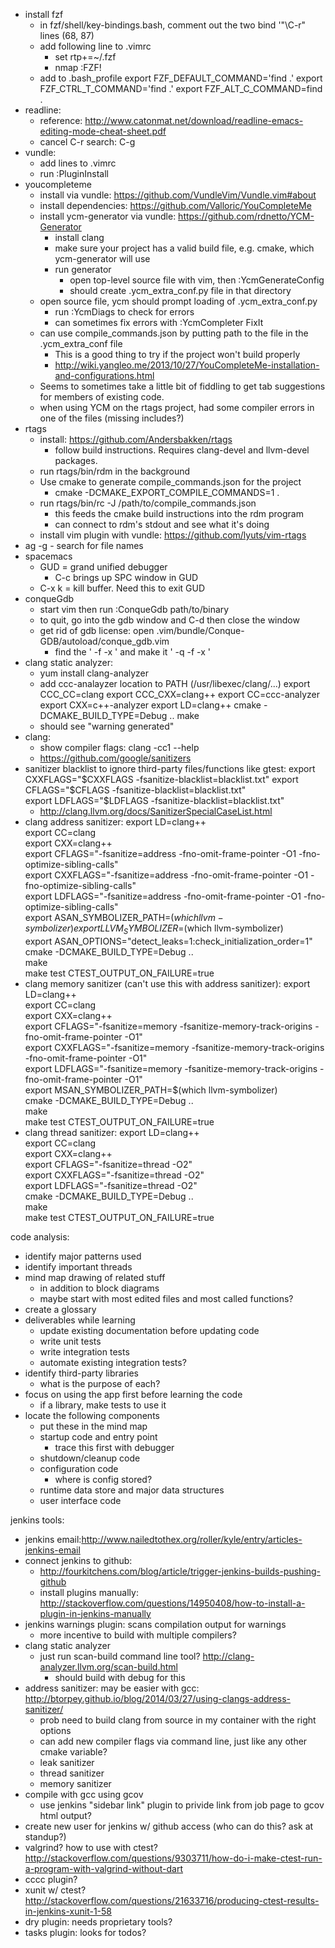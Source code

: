 * install fzf
  * in fzf/shell/key-bindings.bash, comment out the two bind '"\C-r" lines (68, 87)
  * add following line to .vimrc
    * set rtp+=~/.fzf
    * nmap <C-t> :FZF! <CR>
  * add to .bash_profile
    export FZF_DEFAULT_COMMAND='find .'
    export FZF_CTRL_T_COMMAND='find .'
    export FZF_ALT_C_COMMAND=find .
* readline:
  * reference: http://www.catonmat.net/download/readline-emacs-editing-mode-cheat-sheet.pdf
  * cancel C-r search: C-g
* vundle:
  * add lines to .vimrc
  * run :PluginInstall
* youcompleteme
  * install via vundle: https://github.com/VundleVim/Vundle.vim#about
  * install dependencies: https://github.com/Valloric/YouCompleteMe
  * install ycm-generator via vundle: https://github.com/rdnetto/YCM-Generator
    * install clang
    * make sure your project has a valid build file, e.g. cmake, which ycm-generator will use
    * run generator
      * open top-level source file with vim, then :YcmGenerateConfig
      * should create .ycm_extra_conf.py file in that directory
  * open source file, ycm should prompt loading of .ycm_extra_conf.py
    * run :YcmDiags to check for errors
    * can sometimes fix errors with :YcmCompleter FixIt
  * can use compile_commands.json by putting path to the file in the .ycm_extra_conf file
    * This is a good thing to try if the project won't build properly
    * http://wiki.yangleo.me/2013/10/27/YouCompleteMe-installation-and-configurations.html
  * Seems to sometimes take a little bit of fiddling to get tab suggestions for members of existing code.
  * when using YCM on the rtags project, had some compiler errors in one of the files (missing includes?)
* rtags
  * install: https://github.com/Andersbakken/rtags
    * follow build instructions. Requires clang-devel and llvm-devel packages.
  * run rtags/bin/rdm in the background
  * Use cmake to generate compile_commands.json for the project
    * cmake -DCMAKE_EXPORT_COMPILE_COMMANDS=1 .
  * run rtags/bin/rc -J /path/to/compile_commands.json
    * this feeds the cmake build instructions into the rdm program
    * can connect to rdm's stdout and see what it's doing
  * install vim plugin with vundle: https://github.com/lyuts/vim-rtags
* ag -g <file name text> - search for file names
* spacemacs
  * GUD = grand unified debugger
    * C-c brings up SPC window in GUD
  * C-x k = kill buffer. Need this to exit GUD
* conqueGdb
  * start vim then run :ConqueGdb path/to/binary
  * to quit, go into the gdb window and C-d then close the window
  * get rid of gdb license: open .vim/bundle/Conque-GDB/autoload/conque_gdb.vim
    * find the ' -f -x ' and make it ' -q -f -x '
* clang static analyzer:
  * yum install clang-analyzer
  * add ccc-analayzer location to PATH (/usr/libexec/clang/...)
    export CCC_CC=clang
    export CCC_CXX=clang++
    export CC=ccc-analyzer
    export CXX=c++-analyzer
    export LD=clang++
    cmake -DCMAKE_BUILD_TYPE=Debug ..
    make
  * should see "warning generated"
* clang:
  * show compiler flags: clang -cc1 --help
  * https://github.com/google/sanitizers
* sanitizer blacklist to ignore third-party files/functions like gtest:
    export CXXFLAGS="$CXXFLAGS -fsanitize-blacklist=blacklist.txt"  
    export CFLAGS="$CFLAGS -fsanitize-blacklist=blacklist.txt"  
    export LDFLAGS="$LDFLAGS -fsanitize-blacklist=blacklist.txt"  
  * http://clang.llvm.org/docs/SanitizerSpecialCaseList.html
* clang address sanitizer:
    export LD=clang++  
    export CC=clang  
    export CXX=clang++  
    export CFLAGS="-fsanitize=address -fno-omit-frame-pointer -O1 -fno-optimize-sibling-calls"  
    export CXXFLAGS="-fsanitize=address -fno-omit-frame-pointer -O1 -fno-optimize-sibling-calls"  
    export LDFLAGS="-fsanitize=address -fno-omit-frame-pointer -O1 -fno-optimize-sibling-calls"  
    export ASAN_SYMBOLIZER_PATH=$(which llvm-symbolizer)  
    export LLVM_SYMBOLIZER=$(which llvm-symbolizer)  
    export ASAN_OPTIONS="detect_leaks=1:check_initialization_order=1"  
    cmake -DCMAKE_BUILD_TYPE=Debug ..  
    make  
    make test CTEST_OUTPUT_ON_FAILURE=true  
* clang memory sanitizer (can't use this with address sanitizer):
    export LD=clang++  
    export CC=clang  
    export CXX=clang++  
    export CFLAGS="-fsanitize=memory -fsanitize-memory-track-origins -fno-omit-frame-pointer -O1"  
    export CXXFLAGS="-fsanitize=memory -fsanitize-memory-track-origins -fno-omit-frame-pointer -O1"  
    export LDFLAGS="-fsanitize=memory -fsanitize-memory-track-origins -fno-omit-frame-pointer -O1"  
    export MSAN_SYMBOLIZER_PATH=$(which llvm-symbolizer)  
    cmake -DCMAKE_BUILD_TYPE=Debug ..  
    make  
    make test CTEST_OUTPUT_ON_FAILURE=true  
* clang thread sanitizer:
    export LD=clang++  
    export CC=clang  
    export CXX=clang++  
    export CFLAGS="-fsanitize=thread -O2"  
    export CXXFLAGS="-fsanitize=thread -O2"  
    export LDFLAGS="-fsanitize=thread -O2"  
    cmake -DCMAKE_BUILD_TYPE=Debug ..  
    make  
    make test CTEST_OUTPUT_ON_FAILURE=true  


code analysis:
* identify major patterns used
* identify important threads
* mind map drawing of related stuff
	* in addition to block diagrams
	* maybe start with most edited files and most called functions?
* create a glossary
* deliverables while learning
	* update existing documentation before updating code
	* write unit tests
	* write integration tests
	* automate existing integration tests?
* identify third-party libraries
	* what is the purpose of each?
* focus on using the app first before learning the code
	* if a library, make tests to use it
* locate the following components
	* put these in the mind map
	* startup code and entry point
		* trace this first with debugger
	* shutdown/cleanup code
	* configuration code
		* where is config stored?
	* runtime data store and major data structures
	* user interface code

jenkins tools:
* jenkins email:http://www.nailedtothex.org/roller/kyle/entry/articles-jenkins-email
* connect jenkins to github:
	* http://fourkitchens.com/blog/article/trigger-jenkins-builds-pushing-github
	* install plugins manually: http://stackoverflow.com/questions/14950408/how-to-install-a-plugin-in-jenkins-manually
* jenkins warnings plugin: scans compilation output for warnings
	* more incentive to build with multiple compilers?
* clang static analyzer
	* just run scan-build command line tool? http://clang-analyzer.llvm.org/scan-build.html
		* should build with debug for this
* address sanitizer: may be easier with gcc: http://btorpey.github.io/blog/2014/03/27/using-clangs-address-sanitizer/
	* prob need to build clang from source in my container with the right options
	* can add new compiler flags via command line, just like any other cmake variable?
	* leak sanitizer
	* thread sanitizer
	* memory sanitizer
* compile with gcc using gcov
	* use jenkins "sidebar link" plugin to privide link from job page to gcov html output?
* create new user for jenkins w/ github access (who can do this? ask at standup?)
* valgrind? how to use with ctest? http://stackoverflow.com/questions/9303711/how-do-i-make-ctest-run-a-program-with-valgrind-without-dart
* cccc plugin?
* xunit w/ ctest? http://stackoverflow.com/questions/21633716/producing-ctest-results-in-jenkins-xunit-1-58
* dry plugin: needs proprietary tools?
* tasks plugin: looks for todos?
